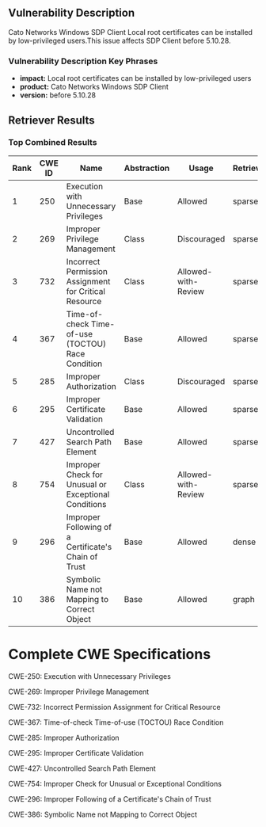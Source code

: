 ## Vulnerability Description
Cato Networks Windows SDP Client Local root certificates can be installed by low-privileged users.This issue affects SDP Client before 5.10.28.

### Vulnerability Description Key Phrases
- **impact:** Local root certificates can be installed by low-privileged users
- **product:** Cato Networks Windows SDP Client
- **version:** before 5.10.28

## Retriever Results

### Top Combined Results

| Rank | CWE ID | Name | Abstraction | Usage  | Retrievers | Individual Scores |
|------|--------|------|-------------|-------|------------|-------------------|
| 1 | 250 | Execution with Unnecessary Privileges | Base | Allowed | sparse | 0.046 |
| 2 | 269 | Improper Privilege Management | Class | Discouraged | sparse | 0.044 |
| 3 | 732 | Incorrect Permission Assignment for Critical Resource | Class | Allowed-with-Review | sparse | 0.042 |
| 4 | 367 | Time-of-check Time-of-use (TOCTOU) Race Condition | Base | Allowed | sparse | 0.041 |
| 5 | 285 | Improper Authorization | Class | Discouraged | sparse | 0.039 |
| 6 | 295 | Improper Certificate Validation | Base | Allowed | sparse | 0.039 |
| 7 | 427 | Uncontrolled Search Path Element | Base | Allowed | sparse | 0.039 |
| 8 | 754 | Improper Check for Unusual or Exceptional Conditions | Class | Allowed-with-Review | sparse | 0.038 |
| 9 | 296 | Improper Following of a Certificate's Chain of Trust | Base | Allowed | dense | 0.498 |
| 10 | 386 | Symbolic Name not Mapping to Correct Object | Base | Allowed | graph | 0.002 |



# Complete CWE Specifications

CWE-250: Execution with Unnecessary Privileges

CWE-269: Improper Privilege Management

CWE-732: Incorrect Permission Assignment for Critical Resource

CWE-367: Time-of-check Time-of-use (TOCTOU) Race Condition

CWE-285: Improper Authorization

CWE-295: Improper Certificate Validation

CWE-427: Uncontrolled Search Path Element

CWE-754: Improper Check for Unusual or Exceptional Conditions

CWE-296: Improper Following of a Certificate's Chain of Trust

CWE-386: Symbolic Name not Mapping to Correct Object